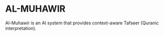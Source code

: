 # AL-MUHAWIR
Al-Muhawir is an AI system that provides context-aware Tafseer (Quranic interpretation).
